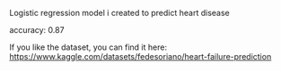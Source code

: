 Logistic regression model i created to predict heart disease 



accuracy: 0.87



If you like the dataset, you can find it here:  https://www.kaggle.com/datasets/fedesoriano/heart-failure-prediction


